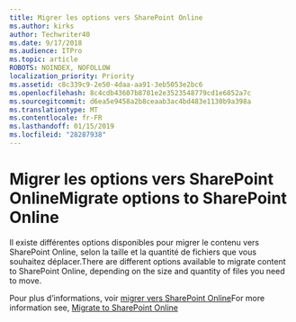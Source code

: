 ```yaml
---
title: Migrer les options vers SharePoint Online
ms.author: kirks
author: Techwriter40
ms.date: 9/17/2018
ms.audience: ITPro
ms.topic: article
ROBOTS: NOINDEX, NOFOLLOW
localization_priority: Priority
ms.assetid: c8c339c9-2e50-4daa-aa91-3eb5053e2bc6
ms.openlocfilehash: 8c4cdb43607b8701e2e3523548779cd1e6852a7c
ms.sourcegitcommit: d6ea5e9458a2b8ceaab3ac4bd483e1130b9a398a
ms.translationtype: MT
ms.contentlocale: fr-FR
ms.lasthandoff: 01/15/2019
ms.locfileid: "28287938"
---
```

# <a name="migrate-options-to-sharepoint-online"></a><span data-ttu-id="acc6b-102">Migrer les options vers SharePoint Online</span><span class="sxs-lookup"><span data-stu-id="acc6b-102">Migrate options to SharePoint Online</span></span>

<span data-ttu-id="acc6b-103">Il existe différentes options disponibles pour migrer le contenu vers SharePoint Online, selon la taille et la quantité de fichiers que vous souhaitez déplacer.</span><span class="sxs-lookup"><span data-stu-id="acc6b-103">There are different options available to migrate content to SharePoint Online, depending on the size and quantity of files you need to move.</span></span>
  
<span data-ttu-id="acc6b-104">Pour plus d’informations, voir [migrer vers SharePoint Online](https://go.microsoft.com/fwlink/?linkid-2022029)</span><span class="sxs-lookup"><span data-stu-id="acc6b-104">For more information see, [Migrate to SharePoint Online](https://go.microsoft.com/fwlink/?linkid-2022029)</span></span>
  

